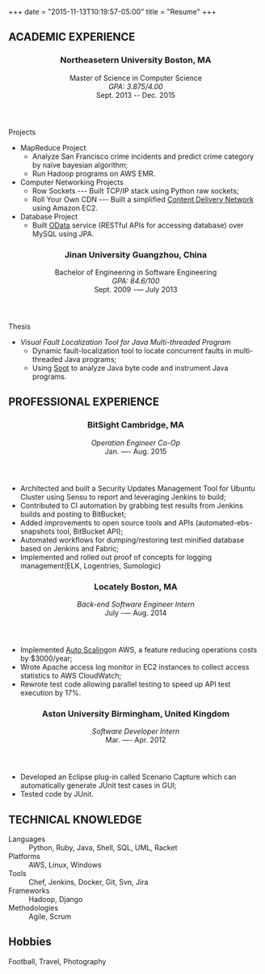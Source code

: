 +++
date = "2015-11-13T10:19:57-05:00"
title = "Resume"
+++

<section class="thirteen columns">
   <h1>ACADEMIC EXPERIENCE</h1>
   <article>
      <header>
        <h1>Northeasetern University <span class="address">Boston, MA</span></h1>
         <span>Master of Science in Computer Science</span>
         <span>
            <address>GPA: 3.875/4.00</address>
            <time>Sept. 2013 -- Dec. 2015</time>
         </span>
      </header>
      <p> Projects
      <ul style="list-style-type:disc">
          <li>MapReduce Project
            <ul style="list-style-type:circle">
              <li>Analyze San Francisco crime incidents and predict crime category by naïve bayesian algorithm;</li>
              <li>Run Hadoop programs on AWS EMR.</li>
            </ul>
          </li>
          <li>Computer Networking Projects
            <ul style="list-style-type:circle">
              <li>Row Sockets ---  Built TCP/IP stack using Python raw sockets;</li>
              <li>Roll Your Own CDN --- Built a simplified <a href="https://en.wikipedia.org/wiki/Content_delivery_network">Content Delivery Network</a> using Amazon EC2.</li>
            </ul>
          </li>
          <li>Database Project
            <ul style="list-style-type:circle">
              <li>Built <a href="http://www.odata.org/">OData</a> service (RESTful APIs for accessing database) over MySQL using JPA.</li>
            </ul>
          </li>
      </ul>
      </p>
   </article>
   <article>
      <header>
         <h1>Jinan University <span class="address">Guangzhou, China</span></h1>
         <span>Bachelor of Engineering in Software Engineering</span>
         <span>
            <address>GPA: 84.6/100</address>
            <time>Sept. 2009 -— July 2013</time>
         </span>
      </header>
      <p> Thesis
        <ul style="list-style-type:disc">
          <li><i>Visual Fault Localization Tool for Java Multi-threaded Program</i>
            <ul style="list-style-type:circle">
              <li>Dynamic fault-localization tool to locate concurrent faults in multi-threaded Java programs;</li>
              <li>Using <a href="http://sable.github.io/soot/">Soot</a> to analyze Java byte code and instrument Java programs.</li>
            </ul>
          </li>
        </ul>
      </p>
   </article>
</section>
<section class="thirteen columns">
   <h1>PROFESSIONAL EXPERIENCE</h1>
   <article>
      <header>
         <h1>BitSight <span class="address">Cambridge, MA</span></h1>
         <span>
            <address>Operation Engineer Co-Op</address>
            <time>Jan. —- Aug. 2015</time>
         </span>
      </header>
      <p>
        <ul style="list-style-type:disc">
          <li>Architected and built a Security Updates Management Tool for Ubuntu Cluster using Sensu to report and leveraging Jenkins to build;</li>
          <li>Contributed to CI automation by grabbing test results from Jenkins builds and posting to BitBucket;</li>
          <li>Added improvements to open source tools and APIs (automated-ebs-snapshots tool, BitBucket API);</li>
          <li>Automated workflows for dumping/restoring test minified database based on Jenkins and Fabric;</li>
          <li>Implemented and rolled out proof of concepts for logging management(ELK, Logentries, Sumologic)</li>
        </ul>
      </p>
   </article>
   <article>
      <header>
         <h1>Locately <span class="address">Boston, MA</span></h1>
         <span>
            <address>Back-end Software Engineer Intern</address>
            <time>July -— Aug. 2014</time>
         </span>
      </header>
      <p>
        <ul style="list-style-type:disc">
          <li>Implemented <a href="https://aws.amazon.com/cn/autoscaling/">Auto Scaling</a>on AWS, a feature reducing operations costs by $3000/year;</li>
          <li>Wrote Apache access log monitor in EC2 instances to collect access statistics to AWS CloudWatch;</li>
          <li>Rewrote test code allowing parallel testing to speed up API test execution by 17%.</li>
        </ul>
      </p>
   </article>
   <article>
      <header>
         <h1>Aston University <span class="address">Birmingham, United Kingdom</span></h1>
         <span>
            <address>Software Developer Intern</address>
            <time>Mar. —- Apr. 2012</time>
         </span>
      </header>
      <p>
        <ul style="list-style-type:disc">
          <li>Developed an Eclipse plug-in called Scenario Capture which can automatically generate JUnit test cases in GUI;</li>
          <li>Tested code by JUnit.</li>
        </ul>
      </p>
   </article>
</section>
<section class="thirteen columns">
   <h1>TECHNICAL KNOWLEDGE</h1>
   <article>
      <dl>
        <dt>Languages</dt>
        <dd>Python, Ruby, Java, Shell, SQL, UML, Racket</dd>
        <dt>Platforms</dt>
        <dd>AWS, Linux, Windows</dd>
        <dt>Tools</dt>
        <dd>Chef, Jenkins, Docker, Git, Svn, Jira</dd>
        <dt>Frameworks</dt>
        <dd>Hadoop, Django</dd>
        <dt>Methodologies</dt>
        <dd>Agile, Scrum</dd>
      </dl>
   </article>
</section>
<section class="thirteen columns">
   <h1>Hobbies</h1>
   <article>
      <p>Football, Travel, Photography</p>
   </article>
</section>

